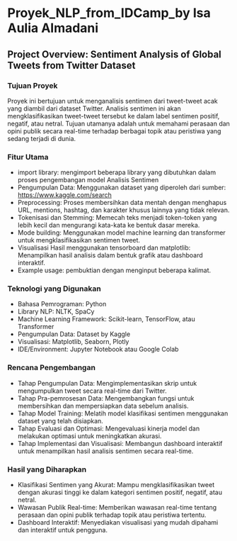# Proyek_NLP_from_IDCamp_by Isa Aulia Almadani

## Project Overview: Sentiment Analysis of Global Tweets from Twitter Dataset
### Tujuan Proyek
Proyek ini bertujuan untuk menganalisis sentimen dari tweet-tweet acak yang diambil dari dataset Twitter. Analisis sentimen ini akan mengklasifikasikan tweet-tweet tersebut ke dalam label sentimen positif, negatif, atau netral. Tujuan utamanya adalah untuk memahami perasaan dan opini publik secara real-time terhadap berbagai topik atau peristiwa yang sedang terjadi di dunia.

### Fitur Utama
* import library: mengimport beberapa library yang dibutuhkan dalam proses pengembangan model Analisis Sentimen
* Pengumpulan Data: Menggunakan dataset yang diperoleh dari sumber: https://www.kaggle.com/search
* Preprocessing: Proses membersihkan data mentah dengan menghapus URL, mentions, hashtag, dan karakter khusus lainnya yang tidak relevan.
* Tokenisasi dan Stemming: Memecah teks menjadi token-token yang lebih kecil dan mengurangi kata-kata ke bentuk dasar mereka.
* Mode building: Menggunakan model machine learning dan transformer untuk mengklasifikasikan sentimen tweet.
* Visualisasi Hasil menggunakan tensorboard dan matplotlib: Menampilkan hasil analisis dalam bentuk grafik atau dashboard interaktif.
* Example usage: pembuktian dengan menginput beberapa kalimat.
### Teknologi yang Digunakan
* Bahasa Pemrograman: Python
* Library NLP: NLTK, SpaCy
* Machine Learning Framework: Scikit-learn, TensorFlow, atau Transformer
* Pengumpulan Data: Dataset by Kaggle
* Visualisasi: Matplotlib, Seaborn, Plotly
* IDE/Environment: Jupyter Notebook atau Google Colab
### Rencana Pengembangan
* Tahap Pengumpulan Data: Mengimplementasikan skrip untuk mengumpulkan tweet secara real-time dari Twitter.
* Tahap Pra-pemrosesan Data: Mengembangkan fungsi untuk membersihkan dan mempersiapkan data sebelum analisis.
* Tahap Model Training: Melatih model klasifikasi sentimen menggunakan dataset yang telah disiapkan.
* Tahap Evaluasi dan Optimasi: Mengevaluasi kinerja model dan melakukan optimasi untuk meningkatkan akurasi.
* Tahap Implementasi dan Visualisasi: Membangun dashboard interaktif untuk menampilkan hasil analisis sentimen secara real-time.
### Hasil yang Diharapkan
* Klasifikasi Sentimen yang Akurat: Mampu mengklasifikasikan tweet dengan akurasi tinggi ke dalam kategori sentimen positif, negatif, atau netral.
* Wawasan Publik Real-time: Memberikan wawasan real-time tentang perasaan dan opini publik terhadap topik atau peristiwa tertentu.
* Dashboard Interaktif: Menyediakan visualisasi yang mudah dipahami dan interaktif untuk pengguna.
